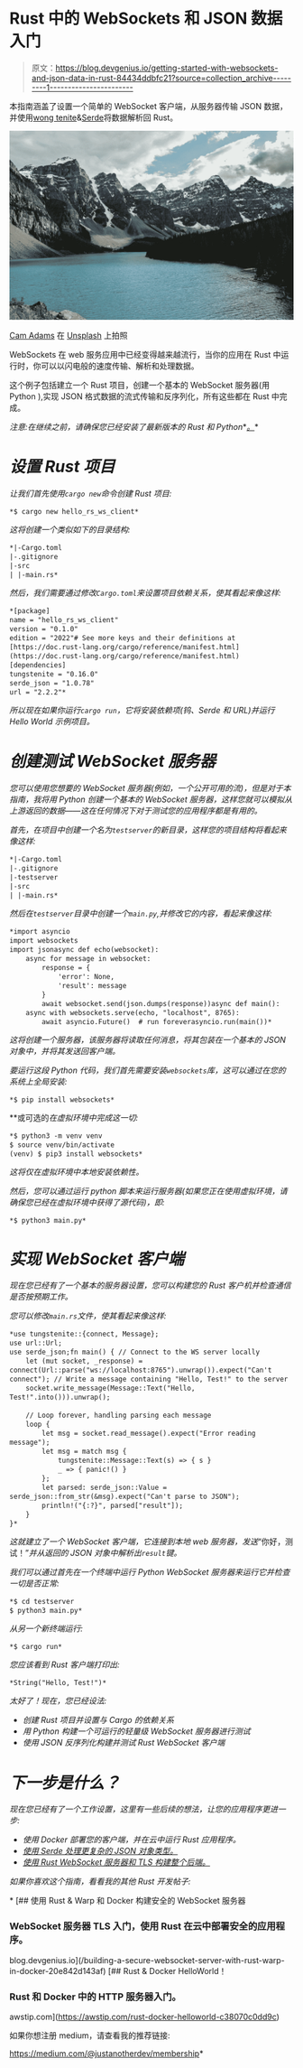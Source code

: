# Rust 中的 WebSockets 和 JSON 数据入门

> 原文：<https://blog.devgenius.io/getting-started-with-websockets-and-json-data-in-rust-84434ddbfc21?source=collection_archive---------1----------------------->

本指南涵盖了设置一个简单的 WebSocket 客户端，从服务器传输 JSON 数据，并使用[wong tenite](https://docs.rs/tungstenite/latest/tungstenite/)&[Serde](https://serde.rs/)将数据解析回 Rust。

![](img/5f857f34131ecd49dae729a10f9db380.png)

[Cam Adams](https://unsplash.com/@camadams?utm_source=medium&utm_medium=referral) 在 [Unsplash](https://unsplash.com?utm_source=medium&utm_medium=referral) 上拍照

WebSockets 在 web 服务应用中已经变得越来越流行，当你的应用在 Rust 中运行时，你可以以闪电般的速度传输、解析和处理数据。

这个例子包括建立一个 Rust 项目，创建一个基本的 WebSocket 服务器(用 Python ),实现 JSON 格式数据的流式传输和反序列化，所有这些都在 Rust 中完成。

*注意:在继续之前，请确保您已经安装了最新版本的 Rust* *和 Python**[*。*](https://www.python.org/downloads/)*

# *设置 Rust 项目*

*让我们首先使用`cargo new`命令创建 Rust 项目:*

```
*$ cargo new hello_rs_ws_client*
```

*这将创建一个类似如下的目录结构:*

```
*|-Cargo.toml 
|-.gitignore 
|-src
| |-main.rs*
```

*然后，我们需要通过修改`Cargo.toml`来设置项目依赖关系，使其看起来像这样:*

```
*[package]
name = "hello_rs_ws_client"
version = "0.1.0"
edition = "2022"# See more keys and their definitions at [https://doc.rust-lang.org/cargo/reference/manifest.html](https://doc.rust-lang.org/cargo/reference/manifest.html)[dependencies]
tungstenite = "0.16.0"
serde_json = "1.0.78"
url = "2.2.2"*
```

*所以现在如果你运行`cargo run`，它将安装依赖项(钨、Serde 和 URL)并运行 Hello World 示例项目。*

# *创建测试 WebSocket 服务器*

*您可以使用您想要的 WebSocket 服务器(例如，一个公开可用的流)，但是对于本指南，我将用 Python 创建一个基本的 WebSocket 服务器，这样您就可以模拟从上游返回的数据——这在任何情况下对于测试您的应用程序都是有用的。*

*首先，在项目中创建一个名为`testserver`的新目录，这样您的项目结构将看起来像这样:*

```
*|-Cargo.toml 
|-.gitignore
|-testserver 
|-src
| |-main.rs*
```

*然后在`testserver`目录中创建一个`main.py`,并修改它的内容，看起来像这样:*

```
*import asyncio
import websockets
import jsonasync def echo(websocket):
    async for message in websocket:
        response = {
            'error': None,
            'result': message
        }
        await websocket.send(json.dumps(response))async def main():
    async with websockets.serve(echo, "localhost", 8765):
        await asyncio.Future()  # run foreverasyncio.run(main())*
```

*这将创建一个服务器，该服务器将读取任何消息，将其包装在一个基本的 JSON 对象中，并将其发送回客户端。*

*要运行这段 Python 代码，我们首先需要安装`websockets`库，这可以通过在您的系统上全局安装:*

```
*$ pip install websockets*
```

**或可选的*在虚拟环境中完成这一切:*

```
*$ python3 -m venv venv
$ source venv/bin/activate
(venv) $ pip3 install websockets*
```

*这将仅在虚拟环境中本地安装依赖性。*

*然后，您可以通过运行 python 脚本来运行服务器(如果您正在使用虚拟环境，请确保您已经在虚拟环境中获得了源代码)，即:*

```
*$ python3 main.py*
```

# *实现 WebSocket 客户端*

*现在您已经有了一个基本的服务器设置，您可以构建您的 Rust 客户机并检查通信是否按预期工作。*

*您可以修改`main.rs`文件，使其看起来像这样:*

```
*use tungstenite::{connect, Message};
use url::Url;
use serde_json;fn main() { // Connect to the WS server locally
    let (mut socket, _response) = connect(Url::parse("ws://localhost:8765").unwrap()).expect("Can't connect"); // Write a message containing "Hello, Test!" to the server
    socket.write_message(Message::Text("Hello, Test!".into())).unwrap();

    // Loop forever, handling parsing each message
    loop {
        let msg = socket.read_message().expect("Error reading message");
        let msg = match msg {
            tungstenite::Message::Text(s) => { s }
            _ => { panic!() }
        };
        let parsed: serde_json::Value = serde_json::from_str(&msg).expect("Can't parse to JSON");
        println!("{:?}", parsed["result"]);
    }
}*
```

*这就建立了一个 WebSocket 客户端，它连接到本地 web 服务器，发送*“你好，测试！”*并从返回的 JSON 对象中解析出`result`键。*

*我们可以通过首先在一个终端中运行 Python WebSocket 服务器来运行它并检查一切是否正常:*

```
*$ cd testserver
$ python3 main.py*
```

*从另一个新终端运行:*

```
*$ cargo run*
```

*您应该看到 Rust 客户端打印出:*

```
*String("Hello, Test!")*
```

*太好了！现在，您已经设法:*

*   *创建 Rust 项目并设置与 Cargo 的依赖关系*
*   *用 Python 构建一个可运行的轻量级 WebSocket 服务器进行测试*
*   *使用 JSON 反序列化构建并测试 Rust WebSocket 客户端*

# *下一步是什么？*

*现在您已经有了一个工作设置，这里有一些后续的想法，让您的应用程序更进一步:*

*   *使用 Docker 部署您的客户端，并在云中运行 Rust 应用程序。*
*   *[使用 Serde 处理更复杂的 JSON 对象类型。](https://docs.serde.rs/serde_json/)*
*   *[使用 Rust WebSocket 服务器和 TLS 构建整个后端。](/building-a-secure-websocket-server-with-rust-warp-in-docker-20e842d143af)*

*如果你喜欢这个指南，看看我的其他 Rust 开发帖子:*

*[](/building-a-secure-websocket-server-with-rust-warp-in-docker-20e842d143af) [## 使用 Rust & Warp 和 Docker 构建安全的 WebSocket 服务器

### WebSocket 服务器 TLS 入门，使用 Rust 在云中部署安全的应用程序。

blog.devgenius.io](/building-a-secure-websocket-server-with-rust-warp-in-docker-20e842d143af) [](https://awstip.com/rust-docker-helloworld-c38070c0dd9c) [## Rust & Docker HelloWorld！

### Rust 和 Docker 中的 HTTP 服务器入门。

awstip.com](https://awstip.com/rust-docker-helloworld-c38070c0dd9c) 

如果你想注册 medium，请查看我的推荐链接:

https://medium.com/@justanotherdev/membership*
